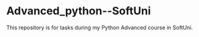 # Advanced_python--SoftUni
This repository is for tasks during my Python Advanced course in SoftUni.
